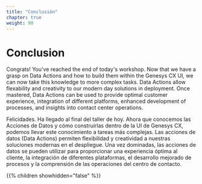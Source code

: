 ```yaml
---
title: "Conclusión"
chapter: true
weight: 90
---
```



# Conclusion

Congrats! You've reached the end of today's workshop. Now that we have a grasp on Data Actions and how to build them within the Genesys CX UI, we can now take this knowledge to more complex tasks. Data Actions allow flexability and creativity to our modern day solutions in deployment. Once mastered, Data Actions can be used to provide optimal customer experience, integration of different platforms, enhanced development of processes, and insights into contact center operations.

Felicidades. Ha llegado al final del taller de hoy. Ahora que conocemos las Acciones de Datos y cómo construirlas dentro de la UI de Genesys CX, podemos llevar este conocimiento a tareas más complejas. Las acciones de datos (Data Actions) permiten flexibilidad y creatividad a nuestras soluciones modernas en el despliegue. Una vez dominadas, las acciones de datos se pueden utilizar para proporcionar una experiencia óptima al cliente, la integración de diferentes plataformas, el desarrollo mejorado de procesos y la comprensión de las operaciones del centro de contacto.


{{% children showhidden="false" %}}